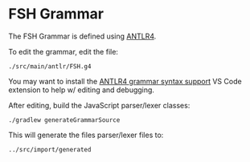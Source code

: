 # FSH Grammar

The FSH Grammar is defined using [ANTLR4](https://www.antlr.org/).

To edit the grammar, edit the file:
```
./src/main/antlr/FSH.g4
```

You may want to install the [ANTLR4 grammar syntax support](https://marketplace.visualstudio.com/items?itemName=mike-lischke.vscode-antlr4) VS Code extension to help w/ editing and debugging.


After editing, build the JavaScript parser/lexer classes:
```
./gradlew generateGrammarSource
```

This will generate the files parser/lexer files to:
```
../src/import/generated
```